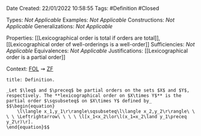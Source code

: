 <br />
<br />

Date Created: 22/01/2022 10:58:55
Tags: #Definition #Closed 

Types: _Not Applicable_
Examples: _Not Applicable_ 
Constructions: _Not Applicable_
Generalizations: _Not Applicable_

Properties: [[Lexicographical order is total if orders are total]], [[Lexicographical order of well-orderings is a well-order]]
Sufficiencies: _Not Applicable_
Equivalences: _Not Applicable_
Justifications: [[Lexicographical order is a partial order]]

Context: [$\textrm{FOL}$](obsidian://open?file=First%20Order%20Logic)$\,\,\rightsquigarrow\,\,$[$\textrm{ZF}$](obsidian://open?file=Zermelo-Fraenkel%20Set%20Theory)

``` ad-Definition
title: Definition.

_Let $\leq$ and $\preceq$ be partial orders on the sets $X$ and $Y$, respectively. The **lexicographical order on $X\times Y$** is the partial order $\sqsubseteq$ on $X\times Y$ defined by_
$$\begin{equation}
    \l\langle x_1,y_1\r\rangle\sqsubseteq\l\langle x_2,y_2\r\rangle\ \ \ \ \Leftrightarrow\ \ \ \ \l[x_1<x_2\lor\l(x_1=x_2\land y_1\preceq y_2\r)\r].
\end{equation}$$

```
